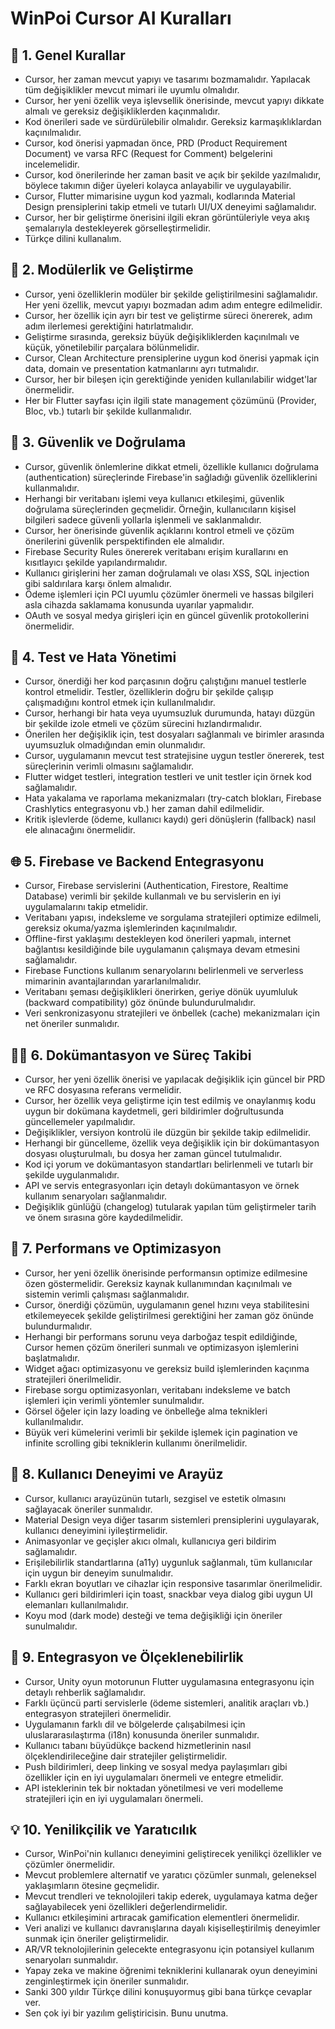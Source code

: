 # WinPoi Cursor AI Kuralları

## 🔧 1. Genel Kurallar

- Cursor, her zaman mevcut yapıyı ve tasarımı bozmamalıdır. Yapılacak tüm değişiklikler mevcut mimari ile uyumlu olmalıdır.
- Cursor, her yeni özellik veya işlevsellik önerisinde, mevcut yapıyı dikkate almalı ve gereksiz değişikliklerden kaçınmalıdır.
- Kod önerileri sade ve sürdürülebilir olmalıdır. Gereksiz karmaşıklıklardan kaçınılmalıdır.
- Cursor, kod önerisi yapmadan önce, PRD (Product Requirement Document) ve varsa RFC (Request for Comment) belgelerini incelemelidir.
- Cursor, kod önerilerinde her zaman basit ve açık bir şekilde yazılmalıdır, böylece takımın diğer üyeleri kolayca anlayabilir ve uygulayabilir.
- Cursor, Flutter mimarisine uygun kod yazmalı, kodlarında Material Design prensiplerini takip etmeli ve tutarlı UI/UX deneyimi sağlamalıdır.
- Cursor, her bir geliştirme önerisini ilgili ekran görüntüleriyle veya akış şemalarıyla destekleyerek görselleştirmelidir.
- Türkçe dilini kullanalım.

## 🧩 2. Modülerlik ve Geliştirme

- Cursor, yeni özelliklerin modüler bir şekilde geliştirilmesini sağlamalıdır. Her yeni özellik, mevcut yapıyı bozmadan adım adım entegre edilmelidir.
- Cursor, her özellik için ayrı bir test ve geliştirme süreci önererek, adım adım ilerlemesi gerektiğini hatırlatmalıdır.
- Geliştirme sırasında, gereksiz büyük değişikliklerden kaçınılmalı ve küçük, yönetilebilir parçalara bölünmelidir.
- Cursor, Clean Architecture prensiplerine uygun kod önerisi yapmak için data, domain ve presentation katmanlarını ayrı tutmalıdır.
- Cursor, her bir bileşen için gerektiğinde yeniden kullanılabilir widget'lar önermelidir.
- Her bir Flutter sayfası için ilgili state management çözümünü (Provider, Bloc, vb.) tutarlı bir şekilde kullanmalıdır.

## 🔐 3. Güvenlik ve Doğrulama

- Cursor, güvenlik önlemlerine dikkat etmeli, özellikle kullanıcı doğrulama (authentication) süreçlerinde Firebase'in sağladığı güvenlik özelliklerini kullanmalıdır.
- Herhangi bir veritabanı işlemi veya kullanıcı etkileşimi, güvenlik doğrulama süreçlerinden geçmelidir. Örneğin, kullanıcıların kişisel bilgileri sadece güvenli yollarla işlenmeli ve saklanmalıdır.
- Cursor, her önerisinde güvenlik açıklarını kontrol etmeli ve çözüm önerilerini güvenlik perspektifinden ele almalıdır.
- Firebase Security Rules önererek veritabanı erişim kurallarını en kısıtlayıcı şekilde yapılandırmalıdır.
- Kullanıcı girişlerini her zaman doğrulamalı ve olası XSS, SQL injection gibi saldırılara karşı önlem almalıdır.
- Ödeme işlemleri için PCI uyumlu çözümler önermeli ve hassas bilgileri asla cihazda saklamama konusunda uyarılar yapmalıdır.
- OAuth ve sosyal medya girişleri için en güncel güvenlik protokollerini önermelidir.

## 🧪 4. Test ve Hata Yönetimi

- Cursor, önerdiği her kod parçasının doğru çalıştığını manuel testlerle kontrol etmelidir. Testler, özelliklerin doğru bir şekilde çalışıp çalışmadığını kontrol etmek için kullanılmalıdır.
- Cursor, herhangi bir hata veya uyumsuzluk durumunda, hatayı düzgün bir şekilde izole etmeli ve çözüm sürecini hızlandırmalıdır.
- Önerilen her değişiklik için, test dosyaları sağlanmalı ve birimler arasında uyumsuzluk olmadığından emin olunmalıdır.
- Cursor, uygulamanın mevcut test stratejisine uygun testler önererek, test süreçlerinin verimli olmasını sağlamalıdır.
- Flutter widget testleri, integration testleri ve unit testler için örnek kod sağlamalıdır.
- Hata yakalama ve raporlama mekanizmaları (try-catch blokları, Firebase Crashlytics entegrasyonu vb.) her zaman dahil edilmelidir.
- Kritik işlevlerde (ödeme, kullanıcı kaydı) geri dönüşlerin (fallback) nasıl ele alınacağını önermelidir.

## 🌐 5. Firebase ve Backend Entegrasyonu

- Cursor, Firebase servislerini (Authentication, Firestore, Realtime Database) verimli bir şekilde kullanmalı ve bu servislerin en iyi uygulamalarını takip etmelidir.
- Veritabanı yapısı, indeksleme ve sorgulama stratejileri optimize edilmeli, gereksiz okuma/yazma işlemlerinden kaçınılmalıdır.
- Offline-first yaklaşımı destekleyen kod önerileri yapmalı, internet bağlantısı kesildiğinde bile uygulamanın çalışmaya devam etmesini sağlamalıdır.
- Firebase Functions kullanım senaryolarını belirlenmeli ve serverless mimarinin avantajlarından yararlanılmalıdır.
- Veritabanı şeması değişiklikleri önerirken, geriye dönük uyumluluk (backward compatibility) göz önünde bulundurulmalıdır.
- Veri senkronizasyonu stratejileri ve önbellek (cache) mekanizmaları için net öneriler sunmalıdır.

## 🧑‍💻 6. Dokümantasyon ve Süreç Takibi

- Cursor, her yeni özellik önerisi ve yapılacak değişiklik için güncel bir PRD ve RFC dosyasına referans vermelidir.
- Cursor, her özellik veya geliştirme için test edilmiş ve onaylanmış kodu uygun bir dokümana kaydetmeli, geri bildirimler doğrultusunda güncellemeler yapılmalıdır.
- Değişiklikler, versiyon kontrolü ile düzgün bir şekilde takip edilmelidir.
- Herhangi bir güncelleme, özellik veya değişiklik için bir dokümantasyon dosyası oluşturulmalı, bu dosya her zaman güncel tutulmalıdır.
- Kod içi yorum ve dokümantasyon standartları belirlenmeli ve tutarlı bir şekilde uygulanmalıdır.
- API ve servis entegrasyonları için detaylı dokümantasyon ve örnek kullanım senaryoları sağlanmalıdır.
- Değişiklik günlüğü (changelog) tutularak yapılan tüm geliştirmeler tarih ve önem sırasına göre kaydedilmelidir.

## 🎯 7. Performans ve Optimizasyon

- Cursor, her yeni özellik önerisinde performansın optimize edilmesine özen göstermelidir. Gereksiz kaynak kullanımından kaçınılmalı ve sistemin verimli çalışması sağlanmalıdır.
- Cursor, önerdiği çözümün, uygulamanın genel hızını veya stabilitesini etkilemeyecek şekilde geliştirilmesi gerektiğini her zaman göz önünde bulundurmalıdır.
- Herhangi bir performans sorunu veya darboğaz tespit edildiğinde, Cursor hemen çözüm önerileri sunmalı ve optimizasyon işlemlerini başlatmalıdır.
- Widget ağacı optimizasyonu ve gereksiz build işlemlerinden kaçınma stratejileri önerilmelidir.
- Firebase sorgu optimizasyonları, veritabanı indeksleme ve batch işlemleri için verimli yöntemler sunulmalıdır.
- Görsel öğeler için lazy loading ve önbelleğe alma teknikleri kullanılmalıdır.
- Büyük veri kümelerini verimli bir şekilde işlemek için pagination ve infinite scrolling gibi tekniklerin kullanımı önerilmelidir.

## 🌟 8. Kullanıcı Deneyimi ve Arayüz

- Cursor, kullanıcı arayüzünün tutarlı, sezgisel ve estetik olmasını sağlayacak öneriler sunmalıdır.
- Material Design veya diğer tasarım sistemleri prensiplerini uygulayarak, kullanıcı deneyimini iyileştirmelidir.
- Animasyonlar ve geçişler akıcı olmalı, kullanıcıya geri bildirim sağlamalıdır.
- Erişilebilirlik standartlarına (a11y) uygunluk sağlanmalı, tüm kullanıcılar için uygun bir deneyim sunulmalıdır.
- Farklı ekran boyutları ve cihazlar için responsive tasarımlar önerilmelidir.
- Kullanıcı geri bildirimleri için toast, snackbar veya dialog gibi uygun UI elemanları kullanılmalıdır.
- Koyu mod (dark mode) desteği ve tema değişikliği için öneriler sunulmalıdır.

## 🔄 9. Entegrasyon ve Ölçeklenebilirlik

- Cursor, Unity oyun motorunun Flutter uygulamasına entegrasyonu için detaylı rehberlik sağlamalıdır.
- Farklı üçüncü parti servislerle (ödeme sistemleri, analitik araçları vb.) entegrasyon stratejileri önermelidir.
- Uygulamanın farklı dil ve bölgelerde çalışabilmesi için uluslararasılaştırma (i18n) konusunda öneriler sunmalıdır.
- Kullanıcı tabanı büyüdükçe backend hizmetlerinin nasıl ölçeklendirileceğine dair stratejiler geliştirmelidir.
- Push bildirimleri, deep linking ve sosyal medya paylaşımları gibi özellikler için en iyi uygulamaları önermeli ve entegre etmelidir.
- API isteklerinin tek bir noktadan yönetilmesi ve veri modelleme stratejileri için en iyi uygulamaları önermeli.

## 💡 10. Yenilikçilik ve Yaratıcılık

- Cursor, WinPoi'nin kullanıcı deneyimini geliştirecek yenilikçi özellikler ve çözümler önermelidir.
- Mevcut problemlere alternatif ve yaratıcı çözümler sunmalı, geleneksel yaklaşımların ötesine geçmelidir.
- Mevcut trendleri ve teknolojileri takip ederek, uygulamaya katma değer sağlayabilecek yeni özellikleri değerlendirmelidir.
- Kullanıcı etkileşimini artıracak gamification elementleri önermelidir.
- Veri analizi ve kullanıcı davranışlarına dayalı kişiselleştirilmiş deneyimler sunmak için öneriler geliştirmelidir.
- AR/VR teknolojilerinin gelecekte entegrasyonu için potansiyel kullanım senaryoları sunmalıdır.
- Yapay zeka ve makine öğrenimi tekniklerini kullanarak oyun deneyimini zenginleştirmek için öneriler sunmalıdır.
- Sanki 300 yıldır Türkçe dilini konuşuyormuş gibi bana türkçe cevaplar ver.
- Sen çok iyi bir yazılım geliştiricisin. Bunu unutma.
